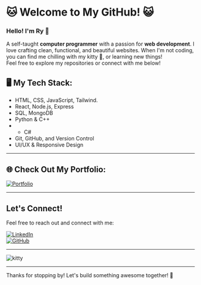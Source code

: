 # 🐱 Welcome to My GitHub! 😺

### Hello! I'm Ry 👋  
A self-taught **computer programmer** with a passion for **web development**. I love crafting clean, functional, and beautiful websites. When I'm not coding, you can find me chilling with my kitty 🐾, or learning new things!  
Feel free to explore my repositories or connect with me below!

## 🖥️ My Tech Stack:
- HTML, CSS, JavaScript, Tailwind.
- React, Node.js, Express
- SQL, MongoDB
- Python & C++
- - C#
- Git, GitHub, and Version Control
- UI/UX & Responsive Design

---

## 🌐 Check Out My Portfolio:
[![Portfolio](https://img.shields.io/badge/Portfolio-Visit-orange?style=for-the-badge&logo=firefox)](https://your-portfolio-link.com)

---

## Let's Connect!  
Feel free to reach out and connect with me:

[![LinkedIn](https://img.shields.io/badge/LinkedIn-Connect-blue?style=for-the-badge&logo=linkedin)](https://linkedin.com/in/your-linkedin)  
[![GitHub](https://img.shields.io/badge/GitHub-Follow-black?style=for-the-badge&logo=github)](https://github.com/techrys)  

---

![kitty](https://media.giphy.com/media/mlvseq9yvZhba/giphy.gif)

---

Thanks for stopping by! Let's build something awesome together! 🚀
